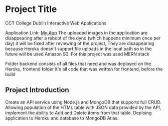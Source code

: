 # Project Title

CCT College Dublin
Interactive Web Applications


Application Link: <a href="https://lit-ridge-92949.herokuapp.com/">My App</a>
The uploaded images in the application are disappearing after a reboot of the dyno (which happens minimum once per day) it will be fixed after reviewing of the project,
They are disappearing because Heroku doesn't support file uploads in the local path so in the future will be used Amazon S3.
For this project was used MERN stack 

Folder backend consists of all files that need and was deployed on the Heroku, 
frontend folder it's all code that was written for frontend, before the build

## Project Introduction
Create an API service using Node.js and MongoDB that supports full CRUD. Allowing population of the HTML table with JSON data
provided by the API, implement the ability to Add and Delete items from that table. 
Deploing application to Heroku and database to MongoDB Atlas.





